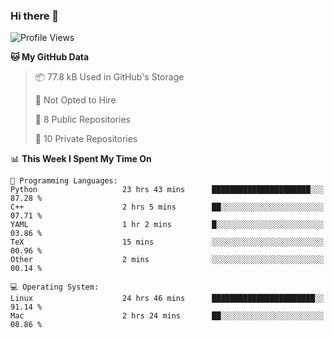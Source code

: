 ### Hi there 👋

<!--
**huayuan4396/huayuan4396** is a ✨ _special_ ✨ repository because its `README.md` (this file) appears on your GitHub profile.

Here are some ideas to get you started:

- 🔭 I’m currently working on ...
- 🌱 I’m currently learning ...
- 👯 I’m looking to collaborate on ...
- 🤔 I’m looking for help with ...
- 💬 Ask me about ...
- 📫 How to reach me: ...
- 😄 Pronouns: ...
- ⚡ Fun fact: ...
-->

<!--START_SECTION:waka-->
![Profile Views](http://img.shields.io/badge/Profile%20Views-1-blue)

**🐱 My GitHub Data** 

> 📦 77.8 kB Used in GitHub's Storage 
 > 
> 🚫 Not Opted to Hire
 > 
> 📜 8 Public Repositories 
 > 
> 🔑 10 Private Repositories 
 > 
📊 **This Week I Spent My Time On** 

```text
💬 Programming Languages: 
Python                   23 hrs 43 mins      ██████████████████████░░░   87.28 % 
C++                      2 hrs 5 mins        ██░░░░░░░░░░░░░░░░░░░░░░░   07.71 % 
YAML                     1 hr 2 mins         █░░░░░░░░░░░░░░░░░░░░░░░░   03.86 % 
TeX                      15 mins             ░░░░░░░░░░░░░░░░░░░░░░░░░   00.96 % 
Other                    2 mins              ░░░░░░░░░░░░░░░░░░░░░░░░░   00.14 % 

💻 Operating System: 
Linux                    24 hrs 46 mins      ███████████████████████░░   91.14 % 
Mac                      2 hrs 24 mins       ██░░░░░░░░░░░░░░░░░░░░░░░   08.86 % 
```


<!--END_SECTION:waka-->
